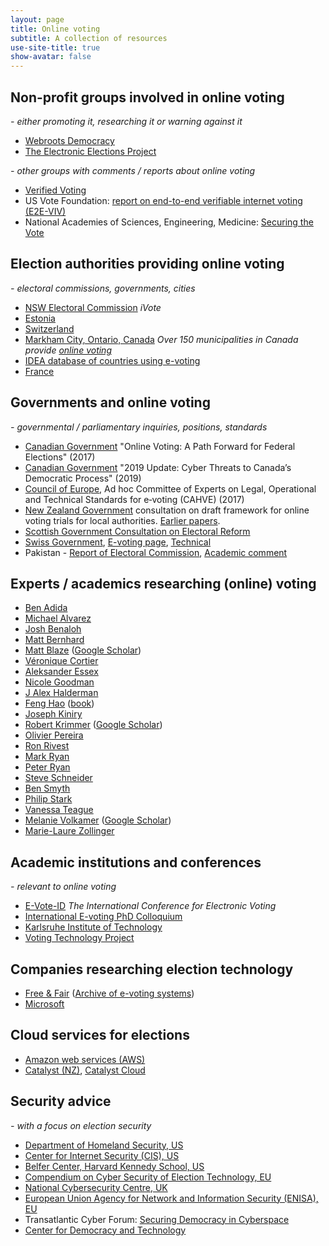 ```yaml
---
layout: page
title: Online voting
subtitle: A collection of resources
use-site-title: true
show-avatar: false
---
```

## Non-profit groups involved in online voting
*- either promoting it, researching it or warning against it*

* [Webroots Democracy](https://webrootsdemocracy.org/online-voting/)
* [The Electronic Elections Project](https://www.electronicelections.ca)


*- other groups with comments / reports about online voting*
* [Verified Voting](https://www.verifiedvoting.org/resources/internet-voting/)
* US Vote Foundation: [report on end-to-end verifiable internet voting (E2E-VIV)](https://www.usvotefoundation.org/e2e-viv/summary)
* National Academies of Sciences, Engineering, Medicine: [Securing the Vote](https://www.nap.edu/catalog/25120/securing-the-vote-protecting-american-democracy)

## Election authorities providing online voting
*- electoral commissions, governments, cities*
* [NSW Electoral Commission](https://www.ivote.nsw.gov.au) *iVote*
* [Estonia](https://www.valimised.ee/en/internet-voting/internet-voting-estonia)
* [Switzerland](https://www.ch.ch/en/demokratie/voting-online/)
* [Markham City, Ontario, Canada](https://www.markhamvotes.ca/en/voters/how-to-vote-online-.aspx) *Over 150 municipalities in Canada provide [online voting](https://en.wikipedia.org/wiki/2018_Ontario_municipal_elections#Online_voting)*
* [IDEA database of countries using e-voting](https://www.idea.int/advanced-search?th=ICTs%20in%20Elections%20Database&region=&question=)
* [France](https://www.diplomatie.gouv.fr/fr/services-aux-francais/elections/modalites-de-vote/article/vote-par-internet)


## Governments and online voting
*- governmental / parliamentary inquiries, positions, standards*
* [Canadian Government](https://www.canada.ca/en/democratic-institutions/services/reports/online-voting-path-forward-federal-elections.html) "Online Voting: A Path Forward for Federal Elections" (2017) 
* [Canadian Government](http://publications.gc.ca/collections/collection_2019/cstc-csec/D96-2-2019-eng.pdf) "2019 Update: Cyber Threats to Canada’s Democratic Process" (2019)
* [Council of Europe](https://search.coe.int/cm/Pages/result_details.aspx?ObjectID=0900001680726f6f), Ad hoc Committee of Experts on Legal, Operational and Technical Standards for e‑voting (CAHVE) (2017)
* [New Zealand Government](https://www.dia.govt.nz/online-voting-trials-consultation) consultation on draft framework for online voting trials for local authorities.  [Earlier papers](https://www.dia.govt.nz/online-voting).
* [Scottish Government Consultation on Electoral Reform](https://www.gov.scot/publications/electoral-reform-consultation-analysis/pages/8/)
* [Swiss Government](https://www.admin.ch/opc/en/classified-compilation/20132343/index.html), [E-voting page](https://www.bk.admin.ch/bk/en/home/politische-rechte/e-voting.html), [Technical](https://www.bk.admin.ch/dam/bk/en/dokumente/pore/Annex_of_the_Federal_Chancellery_Ordinance_on_Electronic_Voting_V2.0_July_2018.pdf.download.pdf/Annex_of_the_Federal_Chancellery_Ordinance_on_Electronic_Voting_V2.0_July_2018.pdf)
* Pakistan - [Report of Electoral Commission](https://ecp.gov.pk/documents/ivotingreport.pdf), [Academic comment](https://arxiv.org/pdf/1907.07765.pdf)

## Experts / academics researching (online) voting
* [Ben Adida](https://ben.adida.net)
* [Michael Alvarez](http://www.hss.caltech.edu/people/r-m-michael-alvarez)
* [Josh Benaloh](https://www.microsoft.com/en-us/research/people/benaloh/?from=http%3A%2F%2Fresearch.microsoft.com%2Fen-us%2Fum%2Fpeople%2Fbenaloh%2F#!publications)
* [Matt Bernhard](https://mbernhard.com)
* [Matt Blaze](https://www.law.georgetown.edu/faculty/matt-blaze/) ([Google Scholar](https://scholar.google.co.nz/scholar?as_q=&as_epq=&as_oq=elections+voting&as_eq=&as_occt=any&as_sauthors=%22m+blaze%22&as_publication=&as_ylo=&as_yhi=&hl=en&as_sdt=1%2C5&as_vis=1))
* [Véronique Cortier](https://members.loria.fr/VCortier/)
* [Aleksander Essex](https://whisperlab.org/category/papers/)
* [Nicole Goodman](http://nicolejgoodman.com/publications/)
* [J Alex Halderman](https://jhalderm.com)
* [Feng Hao](https://www.dcs.warwick.ac.uk/~fenghao/) ([book](https://www.dcs.warwick.ac.uk/~fenghao/index.php?page=book))
* [Joseph Kiniry](https://www.scmagazine.com/home/events/reboot-leadership-awards-2019/joseph-kiniry-galois-free-fair/)
* [Robert Krimmer](http://www.robert.krimmer.ee) ([Google Scholar](https://scholar.google.com/citations?hl=en&user=RiUC4u0AAAAJ&view_op=list_works&sortby=pubdate))
* [Olivier Pereira](https://uclouvain.be/crypto/people/show/10)
* [Ron Rivest](http://people.csail.mit.edu/rivest/pubs.html)
* [Mark Ryan](http://www.cs.bham.ac.uk/~mdr/)
* [Peter Ryan](https://wwwfr.uni.lu/recherche/fstc/computer_science_and_communications_research_unit/membres/peter_y_a_ryan)
* [Steve Schneider](https://www.surrey.ac.uk/people/steve-schneider)
* [Ben Smyth](https://scholar.google.com/citations?user=eGdZckcAAAAJ&hl=en)
* [Philip Stark](https://www.stat.berkeley.edu/~stark/Vote/index.htm)
* [Vanessa Teague](https://people.eng.unimelb.edu.au/vjteague/#research)
* [Melanie Volkamer](https://secuso.aifb.kit.edu/Team_Volkamer.php) ([Google Scholar](https://scholar.google.at/citations?hl=de&user=ve0UJIEAAAAJ&view_op=list_works&sortby=pubdate))
* [Marie-Laure Zollinger](https://wwwen.uni.lu/research/fstc/computer_science_and_communications_research_unit/members/marie_laure_zollinger)

## Academic institutions and conferences
*- relevant to online voting* 
* [E-Vote-ID](https://www.e-vote-id.org) *The International Conference for Electronic Voting*
* [International E-voting PhD Colloquium](https://evoting-phd.secuso.org/)
* [Karlsruhe Institute of Technology](https://secuso.aifb.kit.edu/english/104.php)
* [Voting Technology Project](https://www.vote.caltech.edu/about)

## Companies researching election technology
* [Free & Fair](https://freeandfair.us/) ([Archive of e-voting systems](https://github.com/FreeAndFair/evoting-systems))
* [Microsoft](https://blogs.microsoft.com/on-the-issues/2019/09/24/electionguard-available-today-to-enable-secure-verifiable-voting/)

## Cloud services for elections
* [Amazon web services (AWS)](https://aws.amazon.com/stateandlocal/elections/)
* [Catalyst (NZ)](https://www.catalyst.net.nz/client-work/electoral-commission), [Catalyst Cloud](https://catalystcloud.nz/customers/public-sector/)

## Security advice
*- with a focus on election security*
* [Department of Homeland Security, US](https://www.dhs.gov/publication/election-security-resource-library)
* [Center for Internet Security (CIS), US](https://www.cisecurity.org/ei-isac/)
* [Belfer Center, Harvard Kennedy School, US](https://www.belfercenter.org/publication/state-and-local-election-cybersecurity-playbook)
* [Compendium on Cyber Security of Election Technology, EU](https://www.govcert.cz/en/info/events/2625-compendium-on-cyber-security-of-election-technology/)
* [National Cybersecurity Centre, UK](https://www.ncsc.gov.uk/guidance/local-elections-2019-guidance-for-local-authorities)
* [European Union Agency for Network and Information Security (ENISA), EU](https://www.enisa.europa.eu/publications/enisa-position-papers-and-opinions/election-cybersecurity-challenges-and-opportunities)
* Transatlantic Cyber Forum: [Securing Democracy in Cyberspace](https://www.stiftung-nv.de/sites/default/files/securing_democracy_in_cyberspace.pdf)
* [Center for Democracy and Technology](https://cdt.org/campaign/election-security/)



